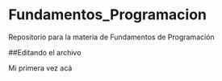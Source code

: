 # Fundamentos_Programacion
Repositorio para la materia de Fundamentos de Programación

##Editando el archivo

Mi primera vez acá
